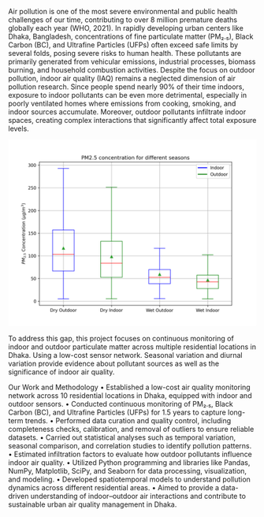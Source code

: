 Air pollution is one of the most severe environmental and public health challenges of our time, contributing to over 8 million premature deaths globally each year (WHO, 2021). In rapidly developing urban centers like Dhaka, Bangladesh, concentrations of fine particulate matter (PM₂.₅), Black Carbon (BC), and Ultrafine Particles (UFPs) often exceed safe limits by several folds, posing severe risks to human health. These pollutants are primarily generated from vehicular emissions, industrial processes, biomass burning, and household combustion activities.
Despite the focus on outdoor pollution, indoor air quality (IAQ) remains a neglected dimension of air pollution research. Since people spend nearly 90% of their time indoors, exposure to indoor pollutants can be even more detrimental, especially in poorly ventilated homes where emissions from cooking, smoking, and indoor sources accumulate. Moreover, outdoor pollutants infiltrate indoor spaces, creating complex interactions that significantly affect total exposure levels. 

![image alt](https://github.com/rivanchandraroy/Home-project/blob/main/image.png?raw=true)

To address this gap, this project focuses on continuous monitoring of indoor and outdoor particulate matter across multiple residential locations in Dhaka. Using a low-cost sensor network. Seasonal variation and diurnal variation provide evidence about pollutant sources as well as the significance of indoor air quality.


Our Work and Methodology
•	Established a low-cost air quality monitoring network across 10 residential locations in Dhaka, equipped with indoor and outdoor sensors.
•	Conducted continuous monitoring of PM₂.₅, Black Carbon (BC), and Ultrafine Particles (UFPs) for 1.5 years to capture long-term trends.
•	Performed data curation and quality control, including completeness checks, calibration, and removal of outliers to ensure reliable datasets.
•	Carried out statistical analyses such as temporal variation, seasonal comparison, and correlation studies to identify pollution patterns.
•	Estimated infiltration factors to evaluate how outdoor pollutants influence indoor air quality.
•	Utilized Python programming and libraries like Pandas, NumPy, Matplotlib, SciPy, and Seaborn for data processing, visualization, and modeling.
•	Developed spatiotemporal models to understand pollution dynamics across different residential areas.
•	Aimed to provide a data-driven understanding of indoor–outdoor air interactions and contribute to sustainable urban air quality management in Dhaka.

